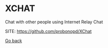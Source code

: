 # XCHAT
 
 Chat with other people using Internet Relay Chat
 
 SITE: https://github.com/probonopd/XChat

 [Go back](https://portable-linux-apps.github.io/apps.html)
